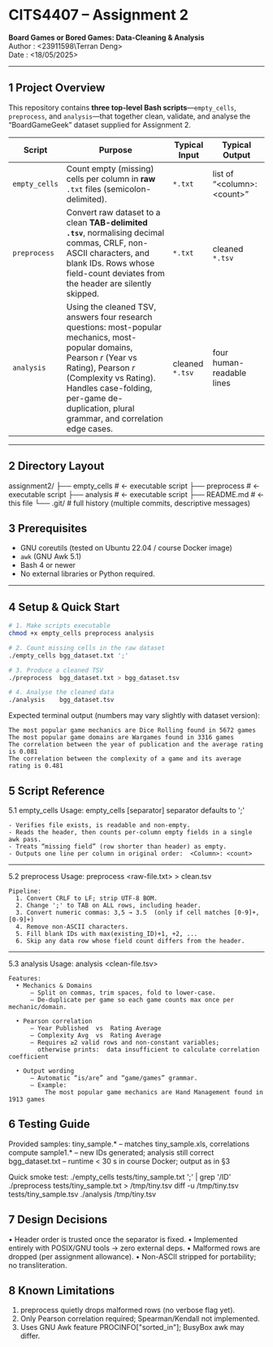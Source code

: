 # CITS4407 – Assignment 2  
**Board Games or Bored Games: Data-Cleaning & Analysis**  
Author : \<23911598\Terran Deng>  
Date   : \<18/05/2025>

---

## 1  Project Overview
This repository contains **three top-level Bash scripts**—`empty_cells`, `preprocess`, and `analysis`—that together clean, validate, and analyse the “BoardGameGeek” dataset supplied for Assignment 2.

| Script | Purpose | Typical Input | Typical Output |
|--------|---------|--------------|----------------|
| `empty_cells`   | Count empty (missing) cells per column in **raw** `.txt` files (semicolon-delimited). | `*.txt` | list of “\<column\>: \<count\>” |
| `preprocess` | Convert raw dataset to a clean **TAB-delimited `.tsv`**, normalising decimal commas, CRLF, non-ASCII characters, and blank IDs.  Rows whose field-count deviates from the header are silently skipped. | `*.txt` | cleaned `*.tsv` |
| `analysis` | Using the cleaned TSV, answers four research questions: most-popular mechanics, most-popular domains, Pearson _r_ (Year vs Rating), Pearson _r_ (Complexity vs Rating).  Handles case-folding, per-game de-duplication, plural grammar, and correlation edge cases. | cleaned `*.tsv` | four human-readable lines |

---

## 2  Directory Layout
assignment2/
├── empty_cells # ← executable script
├── preprocess # ← executable script
├── analysis # ← executable script
├── README.md # ← this file
└── .git/ # full history (multiple commits, descriptive messages)

## 3  Prerequisites

* GNU coreutils (tested on Ubuntu 22.04 / course Docker image)  
* `awk` (GNU Awk 5.1)  
* Bash 4 or newer  
* No external libraries or Python required.

---

## 4  Setup & Quick Start

```bash
# 1. Make scripts executable
chmod +x empty_cells preprocess analysis

# 2. Count missing cells in the raw dataset
./empty_cells bgg_dataset.txt ';'

# 3. Produce a cleaned TSV
./preprocess  bgg_dataset.txt > bgg_dataset.tsv

# 4. Analyse the cleaned data
./analysis    bgg_dataset.tsv
```

Expected terminal output (numbers may vary slightly with dataset version):
```
The most popular game mechanics are Dice Rolling found in 5672 games
The most popular game domains are Wargames found in 3316 games
The correlation between the year of publication and the average rating is 0.081
The correlation between the complexity of a game and its average rating is 0.481
```

## 5 Script Reference

5.1  empty_cells
    Usage: empty_cells <file> [separator]
           separator defaults to ';'

    - Verifies file exists, is readable and non-empty.
    - Reads the header, then counts per-column empty fields in a single awk pass.
    - Treats “missing field” (row shorter than header) as empty.
    - Outputs one line per column in original order:  <Column>: <count>

------------------------------------------------------------

5.2  preprocess
    Usage: preprocess <raw-file.txt>  > clean.tsv

    Pipeline:
      1. Convert CRLF to LF; strip UTF-8 BOM.
      2. Change ';' to TAB on ALL rows, including header.
      3. Convert numeric commas: 3,5 → 3.5  (only if cell matches [0-9]+,[0-9]+)
      4. Remove non-ASCII characters.
      5. Fill blank IDs with max(existing_ID)+1, +2, ...
      6. Skip any data row whose field count differs from the header.

------------------------------------------------------------

5.3  analysis
    Usage: analysis <clean-file.tsv>

    Features:
      • Mechanics & Domains
          – Split on commas, trim spaces, fold to lower-case.
          – De-duplicate per game so each game counts max once per mechanic/domain.

      • Pearson correlation
          – Year Published  vs  Rating Average
          – Complexity Avg  vs  Rating Average
          – Requires ≥2 valid rows and non-constant variables;
            otherwise prints:  data insufficient to calculate correlation coefficient

      • Output wording
          – Automatic “is/are” and “game/games” grammar.
          – Example:
              The most popular game mechanics are Hand Management found in 1913 games

## 6  Testing Guide

   Provided samples:
     tiny_sample.*  – matches tiny_sample.xls, correlations compute
     sample1.*      – new IDs generated; analysis still correct
     bgg_dataset.txt – runtime < 30 s in course Docker; output as in §3

   Quick smoke test:
     ./empty_cells tests/tiny_sample.txt ';' | grep '/ID'
     ./preprocess  tests/tiny_sample.txt > /tmp/tiny.tsv
     diff -u /tmp/tiny.tsv tests/tiny_sample.tsv
     ./analysis    /tmp/tiny.tsv
    

## 7  Design Decisions
• Header order is trusted once the separator is fixed.
• Implemented entirely with POSIX/GNU tools → zero external deps.
• Malformed rows are dropped (per assignment allowance).
• Non-ASCII stripped for portability; no transliteration.

## 8 Known Limitations
1. preprocess quietly drops malformed rows (no verbose flag yet).
2. Only Pearson correlation required; Spearman/Kendall not implemented.
3. Uses GNU Awk feature PROCINFO["sorted_in"]; BusyBox awk may differ.
